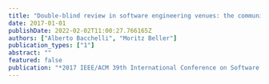 ```yaml
---
title: "Double-blind review in software engineering venues: the community's perspective"
date: 2017-01-01
publishDate: 2022-02-02T11:00:27.766165Z
authors: ["Alberto Bacchelli", "Moritz Beller"]
publication_types: ["1"]
abstract: ""
featured: false
publication: "*2017 IEEE/ACM 39th International Conference on Software Engineering Companion (ICSE-C)*"
---
```



